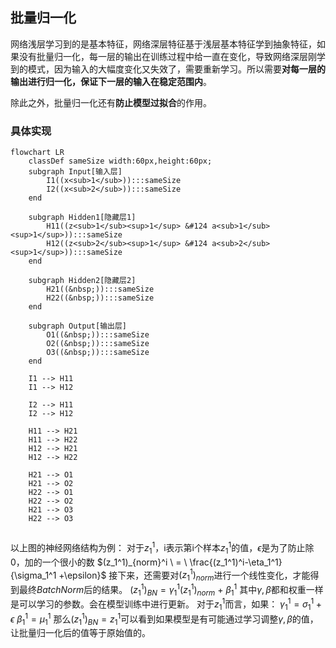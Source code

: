 ## 批量归一化

网络浅层学习到的是基本特征，网络深层特征基于浅层基本特征学到抽象特征，如果没有批量归一化，每一层的输出在训练过程中给一直在变化，导致网络深层刚学到的模式，因为输入的大幅度变化又失效了，需要重新学习。所以需要**对每一层的输出进行归一化，保证下一层的输入在稳定范围内**。

除此之外，批量归一化还有**防止模型过拟合**的作用。

### 具体实现

```mermaid
flowchart LR
	classDef sameSize width:60px,height:60px;
    subgraph Input[输入层]
        I1((x<sub>1</sub>)):::sameSize
        I2((x<sub>2</sub>)):::sameSize
    end

    subgraph Hidden1[隐藏层1]
        H11((z<sub>1</sub><sup>1</sup> &#124 a<sub>1</sub><sup>1</sup>)):::sameSize
        H12((z<sub>2</sub><sup>1</sup> &#124 a<sub>2</sub><sup>1</sup>)):::sameSize
    end
    
    subgraph Hidden2[隐藏层2]
    	H21((&nbsp;)):::sameSize
    	H22((&nbsp;)):::sameSize
    end

    subgraph Output[输出层]
        O1((&nbsp;)):::sameSize
        O2((&nbsp;)):::sameSize
        O3((&nbsp;)):::sameSize
    end

    I1 --> H11
    I1 --> H12

    I2 --> H11
    I2 --> H12
    
    H11 --> H21
    H11 --> H22
    H12 --> H21
    H12 --> H22

    H21 --> O1
    H21 --> O2
    H22 --> O1
    H22 --> O2
    H21 --> O3
    H22 --> O3
 

```

以上图的神经网络结构为例：
对于$z_1^1$，i表示第i个样本$z_1^1$的值，$\epsilon$是为了防止除0，加的一个很小的数
$(z_1^1)_{norm}^i \ = \ \frac{(z_1^1)^i-\eta_1^1}{\sigma_1^1 +\epsilon}$
接下来，还需要对$(z_1^1)_{norm}$进行一个线性变化，才能得到最终$Batch Norm$后的结果。
$(z_1^1)_{BN} = \gamma_1^1(z_1^1)_{norm} \ + \ \beta_1^1$
其中$\gamma,\beta$都和权重一样是可以学习的参数。会在模型训练中进行更新。
对于$z_1^1$而言，如果：
$\gamma_1^1 = \sigma_1^1 + \epsilon$
$\beta_1^1 = \mu_1^1$
那么$(z_1^1)_{BN} = z_1^1$可以看到如果模型是有可能通过学习调整$\gamma,\beta$的值，让批量归一化后的值等于原始值的。